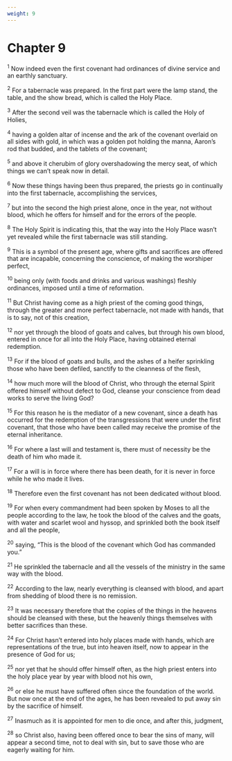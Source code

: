 ```yaml
---
weight: 9
---
```


# Chapter 9

<sup>1</sup> Now indeed even the first covenant had ordinances of divine service and an earthly sanctuary. 

<sup>2</sup> For a tabernacle was prepared. In the first part were the lamp stand, the table, and the show bread, which is called the Holy Place. 

<sup>3</sup> After the second veil was the tabernacle which is called the Holy of Holies, 

<sup>4</sup> having a golden altar of incense and the ark of the covenant overlaid on all sides with gold, in which was a golden pot holding the manna, Aaron’s rod that budded, and the tablets of the covenant; 

<sup>5</sup> and above it cherubim of glory overshadowing the mercy seat, of which things we can’t speak now in detail. 

<sup>6</sup> Now these things having been thus prepared, the priests go in continually into the first tabernacle, accomplishing the services, 

<sup>7</sup> but into the second the high priest alone, once in the year, not without blood, which he offers for himself and for the errors of the people. 

<sup>8</sup> The Holy Spirit is indicating this, that the way into the Holy Place wasn’t yet revealed while the first tabernacle was still standing. 

<sup>9</sup> This is a symbol of the present age, where gifts and sacrifices are offered that are incapable, concerning the conscience, of making the worshiper perfect, 

<sup>10</sup> being only (with foods and drinks and various washings) fleshly ordinances, imposed until a time of reformation. 

<sup>11</sup> But Christ having come as a high priest of the coming good things, through the greater and more perfect tabernacle, not made with hands, that is to say, not of this creation, 

<sup>12</sup> nor yet through the blood of goats and calves, but through his own blood, entered in once for all into the Holy Place, having obtained eternal redemption. 

<sup>13</sup> For if the blood of goats and bulls, and the ashes of a heifer sprinkling those who have been defiled, sanctify to the cleanness of the flesh, 

<sup>14</sup> how much more will the blood of Christ, who through the eternal Spirit offered himself without defect to God, cleanse your conscience from dead works to serve the living God? 

<sup>15</sup> For this reason he is the mediator of a new covenant, since a death has occurred for the redemption of the transgressions that were under the first covenant, that those who have been called may receive the promise of the eternal inheritance. 

<sup>16</sup> For where a last will and testament is, there must of necessity be the death of him who made it. 

<sup>17</sup> For a will is in force where there has been death, for it is never in force while he who made it lives. 

<sup>18</sup> Therefore even the first covenant has not been dedicated without blood. 

<sup>19</sup> For when every commandment had been spoken by Moses to all the people according to the law, he took the blood of the calves and the goats, with water and scarlet wool and hyssop, and sprinkled both the book itself and all the people, 

<sup>20</sup> saying, “This is the blood of the covenant which God has commanded you.” 

<sup>21</sup> He sprinkled the tabernacle and all the vessels of the ministry in the same way with the blood. 

<sup>22</sup> According to the law, nearly everything is cleansed with blood, and apart from shedding of blood there is no remission. 

<sup>23</sup> It was necessary therefore that the copies of the things in the heavens should be cleansed with these, but the heavenly things themselves with better sacrifices than these. 

<sup>24</sup> For Christ hasn’t entered into holy places made with hands, which are representations of the true, but into heaven itself, now to appear in the presence of God for us; 

<sup>25</sup> nor yet that he should offer himself often, as the high priest enters into the holy place year by year with blood not his own, 

<sup>26</sup> or else he must have suffered often since the foundation of the world. But now once at the end of the ages, he has been revealed to put away sin by the sacrifice of himself. 

<sup>27</sup> Inasmuch as it is appointed for men to die once, and after this, judgment, 

<sup>28</sup> so Christ also, having been offered once to bear the sins of many, will appear a second time, not to deal with sin, but to save those who are eagerly waiting for him. 


